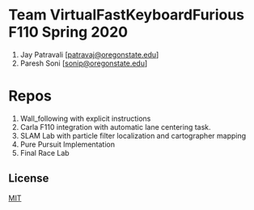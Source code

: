 # Team VirtualFastKeyboardFurious F110 Spring 2020 

1. Jay Patravali [patravaj@oregonstate.edu]
2. Paresh Soni  [sonip@oregonstate.edu]

# Repos
1. Wall_following with explicit instructions
2. Carla F110 integration with automatic lane centering task.
3. SLAM Lab with particle filter localization and cartographer mapping
4. Pure Pursuit Implementation
5. Final Race Lab



## License
[MIT](https://choosealicense.com/licenses/mit/)
